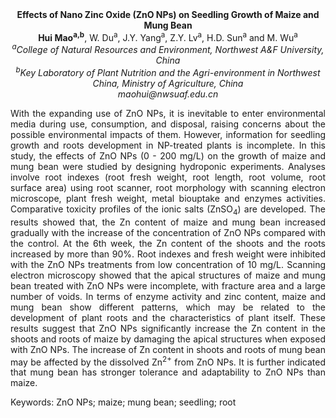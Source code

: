 <center><strong>Effects of Nano Zinc Oxide (ZnO NPs) on Seedling Growth of Maize and
Mung Bean</strong>

<center><strong>Hui Mao<sup>a,b</sup></strong>, W. Du<sup>a</sup>, J.Y. Yang<sup>a</sup>, Z.Y. Lv<sup>a</sup>, H.D. Sun<sup>a</sup> and M.
Wu<sup>a</sup>

<center><i><sup>a</sup>College of Natural Resources and Environment, Northwest A&F University, China</i>

<center><i><sup>b</sup>Key Laboratory of Plant Nutrition and the Agri-environment in Northwest China, Ministry of Agriculture, China</i>

<center><i>maohui@nwsuaf.edu.cn</i>

<p style="text-align:justify">With the expanding use of ZnO NPs, it is inevitable to enter
environmental media during use, consumption, and disposal, raising
concerns about the possible environmental impacts of them. However,
information for seedling growth and roots development in NP-treated
plants is incomplete. In this study, the effects of ZnO NPs (0 - 200
mg/L) on the growth of maize and mung bean were studied by designing
hydroponic experiments. Analyses involve root indexes (root fresh
weight, root length, root volume, root surface area) using root scanner,
root morphology with scanning electron microscope, plant fresh weight,
metal biouptake and enzymes activities. Comparative toxicity profiles of
the ionic salts (ZnSO<sub>4</sub>) are developed. The results showed that, the Zn
content of maize and mung bean increased gradually with the increase of
the concentration of ZnO NPs compared with the control. At the 6th week,
the Zn content of the shoots and the roots increased by more than 90%.
Root indexes and fresh weight were inhibited with the ZnO NPs treatments
from low concentration of 10 mg/L. Scanning electron microscopy showed
that the apical structures of maize and mung bean treated with ZnO NPs
were incomplete, with fracture area and a large number of voids. In
terms of enzyme activity and zinc content, maize and mung bean show
different patterns, which may be related to the development of plant
roots and the characteristics of plant itself. These results suggest
that ZnO NPs significantly increase the Zn content in the shoots and
roots of maize by damaging the apical structures when exposed with ZnO
NPs. The increase of Zn content in shoots and roots of mung bean may be
affected by the dissolved Zn<sup>2+</sup> from ZnO NPs. It is further indicated
that mung bean has stronger tolerance and adaptability to ZnO NPs than
maize.

<p style="text-align:justify">Keywords: ZnO NPs; maize; mung bean; seedling; root

